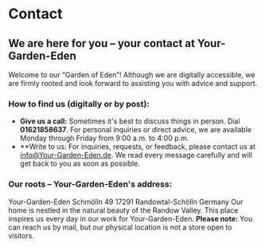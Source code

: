 # Contact
## We are here for you – your contact at Your-Garden-Eden
Welcome to our “Garden of Eden”! Although we are digitally accessible, we are firmly rooted and look forward to assisting you with advice and support.
### How to find us (digitally or by post):
*  **Give us a call:** Sometimes it's best to discuss things in person. Dial **01621858637**. For personal inquiries or direct advice, we are available Monday through Friday from 9:00 a.m. to 4:00 p.m.
*   **Write to us: For inquiries, requests, or feedback, please contact us at info@Your-Garden-Eden.de. We read every message carefully and will get back to you as soon as possible.
### Our roots – Your-Garden-Eden's address:
Your-Garden-Eden
Schmölln 49
17291 Randowtal-Schölln
Germany
Our home is nestled in the natural beauty of the Randow Valley. This place inspires us every day in our work for Your-Garden-Eden.
**Please note:** You can reach us by mail, but our physical location is not a store open to visitors.